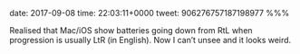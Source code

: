 date: 2017-09-08
time: 22:03:11+0000
tweet: 906276757187198977
%%%

Realised that Mac/iOS show batteries going down from RtL when progression is usually LtR (in English). Now I can’t unsee and it looks weird.
